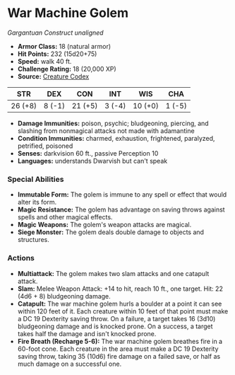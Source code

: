 # War Machine Golem

*Gargantuan* *Construct* *unaligned*

- **Armor Class:** 18 (natural armor)
- **Hit Points:** 232 (15d20+75)
- **Speed:** walk 40 ft.
- **Challenge Rating:** 18 (20,000 XP)
- **Source:** [Creature Codex](https://koboldpress.com/kpstore/product/creature-codex-for-5th-edition-dnd/)

| STR | DEX | CON | INT | WIS | CHA |
| --- | --- | --- | --- | --- | --- |
| 26 (+8) | 8 (-1) | 21 (+5) | 3 (-4) | 10 (+0) | 1 (-5) |

- **Damage Immunities:** poison, psychic; bludgeoning, piercing, and slashing from nonmagical attacks not made with adamantine
- **Condition Immunities:** charmed, exhaustion, frightened, paralyzed, petrified, poisoned
- **Senses:** darkvision 60 ft., passive Perception 10
- **Languages:** understands Dwarvish but can't speak
### Special Abilities
- **Immutable Form:** The golem is immune to any spell or effect that would alter its form.
- **Magic Resistance:** The golem has advantage on saving throws against spells and other magical effects.
- **Magic Weapons:** The golem's weapon attacks are magical.
- **Siege Monster:** The golem deals double damage to objects and structures.
### Actions
- **Multiattack:** The golem makes two slam attacks and one catapult attack.
- **Slam:** Melee Weapon Attack: +14 to hit, reach 10 ft., one target. Hit: 22 (4d6 + 8) bludgeoning damage.
- **Catapult:** The war machine golem hurls a boulder at a point it can see within 120 feet of it. Each creature within 10 feet of that point must make a DC 19 Dexterity saving throw. On a failure, a target takes 16 (3d10) bludgeoning damage and is knocked prone. On a success, a target takes half the damage and isn't knocked prone.
- **Fire Breath (Recharge 5-6):** The war machine golem breathes fire in a 60-foot cone. Each creature in the area must make a DC 19 Dexterity saving throw, taking 35 (10d6) fire damage on a failed save, or half as much damage on a successful one.
